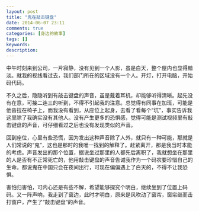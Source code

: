 ```yaml
---
layout: post
title: "鬼在敲击键盘"
date: 2014-06-07 23:11
comments: true
categories: [身边的故事]
tags: []
keywords: 
description: 
---
```

中午时刻来到公司，一片寂静，没有见到一个人影，虽是白天，整个屋内也显得黯淡。就我的视线看过去，我们部门所在的区域没有一个人。开灯，打开电脑，开始码代码。

不久之后，隐隐听到有敲击键盘的声音，虽是戴着耳机，却能够听得清晰。起先没有在意，可接二连三的听到，不得不引起我的注意。总觉得有同事在加班，可能是他沓拉在椅子上，而我没有看到，从座位上起身，去看了看每个“坑”，事实告诉我这里除了我确实没有其他人。没有产生更多的恐惧感，觉得可能是测试视频里有敲击键盘的声音，可仔细看过之后也没有发现类似的声音。

回到座位，心里有些恐慌，因为发出这种声音除了人外，就只有一种可能，那就是人们常说的“鬼”，这也是那时的我唯一找到的解释了。赶紧离开，那是我当时本能的考虑。声音发出的那个位置，据说坐过那里的人都先后离职了，我就想坐在那里的人是否有不正常死亡的，他用敲击键盘的声音告诫我作为一个码农要珍惜自己的生命。都说鬼在中国只会在夜间出行，可现在偏偏遇上了白天的，不得不让我恐惧。

<!--more-->
害怕归害怕，可内心还是有些不解，希望能够探究个明白，继续坐到了位置上码码。又一阵声响，我走到了窗边，此时才明白，原来是风吹动了窗帘，窗帘继而击打窗户，产生了“敲击键盘”的声音。